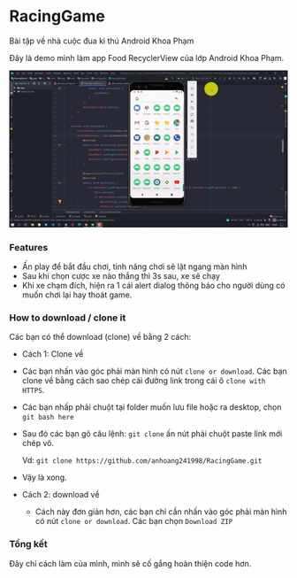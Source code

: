 # RacingGame
Bài tập về nhà cuộc đua kì thú Android Khoa Phạm

Đây là demo mình làm app Food RecyclerView của lớp Android Khoa Phạm.

![image](https://github.com/anhoang241998/RacingGame/blob/master/photo/demo.gif?raw=true)

### Features

-   Ấn play để bắt đầu chơi, tính năng chơi sẽ lật ngang màn hình
-   Sau khi chọn cược xe nào thắng thì 3s sau, xe sẽ chạy
-   Khi xe chạm đích, hiện ra 1 cái alert dialog thông báo cho người dùng có muốn chơi lại hay thoát game.

### How to download / clone it

Các bạn có thể download (clone) về bằng 2 cách:

-   Cách 1: Clone về

-   Các bạn nhấn vào góc phải màn hình có nút `clone or download`. Các bạn clone về bằng cách sao chép cái đường link trong cái ô `clone with HTTPS`.

-   Các bạn nhấp phải chuột tại folder muốn lưu file hoặc ra desktop, chọn `git bash here`

-   Sau đó các bạn gõ câu lệnh: `git clone` ấn nút phải chuột paste link mới chép vô.

    Vd: `git clone https://github.com/anhoang241998/RacingGame.git`

-   Vậy là xong.

-   Cách 2: download về

    -   Cách này đơn giản hơn, các bạn chỉ cần nhấn vào góc phải màn hình có nút `clone or download`. Các bạn chọn `Download ZIP`

### Tổng kết

Đây chỉ cách làm của mình, mình sẽ cố gắng hoàn thiện code hơn.
